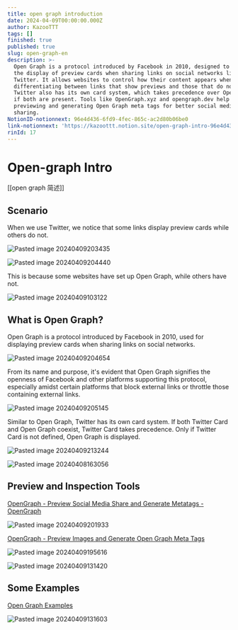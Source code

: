 ```yaml
---
title: open graph introduction
date: 2024-04-09T00:00:00.000Z
author: KazooTTT
tags: []
finished: true
published: true
slug: open-graph-en
description: >-
  Open Graph is a protocol introduced by Facebook in 2010, designed to enhance
  the display of preview cards when sharing links on social networks like
  Twitter. It allows websites to control how their content appears when shared,
  differentiating between links that show previews and those that do not.
  Twitter also has its own card system, which takes precedence over Open Graph
  if both are present. Tools like OpenGraph.xyz and opengraph.dev help in
  previewing and generating Open Graph meta tags for better social media
  sharing.
NotionID-notionnext: 96e4d436-6fd9-4fec-865c-ac2d80b06be0
link-notionnext: 'https://kazoottt.notion.site/open-graph-intro-96e4d4366fd94fec865cac2d80b06be0'
rinId: 17
---
```


# Open-graph Intro

[[open graph 简述]]

## Scenario

When we use Twitter, we notice that some links display preview cards while others do not.

![Pasted image 20240409203435](https://pictures.kazoottt.top/2024/04/2024049-bc909874e20bb629c839253d3943d659.png)

![Pasted image 20240409204440](https://pictures.kazoottt.top/2024/04/2024049-4a9e81697a9703fe745e3052d4cbd1cd.png)

This is because some websites have set up Open Graph, while others have not.

![Pasted image 20240409103122](https://pictures.kazoottt.top/2024/04/2024049-087f0fbb7b7c5f497748c7fb9a12cdda.png)

## What is Open Graph?

Open Graph is a protocol introduced by Facebook in 2010, used for displaying preview cards when sharing links on social networks.

![Pasted image 20240409204654](https://pictures.kazoottt.top/2024/04/2024049-3dd20b82e78f86d49d9b7994a75ecb5c.png)

From its name and purpose, it's evident that Open Graph signifies the openness of Facebook and other platforms supporting this protocol, especially amidst certain platforms that block external links or throttle those containing external links.

![Pasted image 20240409205145](https://pictures.kazoottt.top/2024/04/2024049-df5e5b3488dffbd26760c4e44ee0914a.png)

Similar to Open Graph, Twitter has its own card system. If both Twitter Card and Open Graph coexist, Twitter Card takes precedence. Only if Twitter Card is not defined, Open Graph is displayed.

![Pasted image 20240409213244](https://pictures.kazoottt.top/2024/04/2024049-4621b20b74ec8f5aed0a133d5f38d28e.png)

![Pasted image 20240408163056](https://pictures.kazoottt.top/2024/04/2024049-ab3a3a2fdeb0b839edc4ad6b2b226515.png)

## Preview and Inspection Tools

[OpenGraph - Preview Social Media Share and Generate Metatags - OpenGraph](https://www.opengraph.xyz/)

![Pasted image 20240409201933](https://pictures.kazoottt.top/2024/04/2024049-ef4f78169782a186e08463a76ff65f1f.png)

[OpenGraph - Preview Images and Generate Open Graph Meta Tags](https://opengraph.dev/)

![Pasted image 20240409195616](https://pictures.kazoottt.top/2024/04/2024049-6901afe74ffbf8affe03e69a0ffecfa4.png)

![Pasted image 20240409131420](https://pictures.kazoottt.top/2024/04/2024049-c92de25d68dbdfbd37639c11df5bb091.png)

## Some Examples

[Open Graph Examples](https://opengraphexamples.com/)

![Pasted image 20240409131603](https://pictures.kazoottt.top/2024/04/2024049-188a013e0965f2e4b004de4a915b07b7.png)

